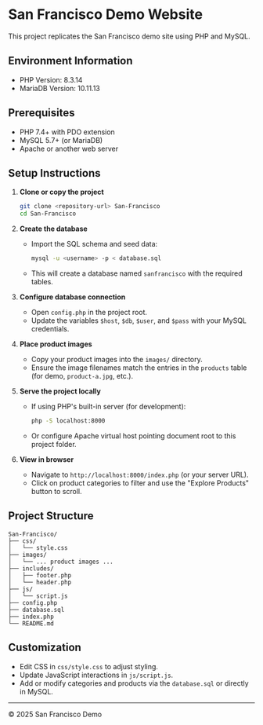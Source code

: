 # San Francisco Demo Website

This project replicates the San Francisco demo site using PHP and MySQL.

## Environment Information

- PHP Version: 8.3.14
- MariaDB Version: 10.11.13

## Prerequisites

- PHP 7.4+ with PDO extension
- MySQL 5.7+ (or MariaDB)
- Apache or another web server

## Setup Instructions

1. **Clone or copy the project**
   ```bash
   git clone <repository-url> San-Francisco
   cd San-Francisco
   ```

2. **Create the database**
   - Import the SQL schema and seed data:
     ```bash
     mysql -u <username> -p < database.sql
     ```
   - This will create a database named `sanfrancisco` with the required tables.

3. **Configure database connection**
   - Open `config.php` in the project root.
   - Update the variables `$host`, `$db`, `$user`, and `$pass` with your MySQL credentials.

4. **Place product images**
   - Copy your product images into the `images/` directory.
   - Ensure the image filenames match the entries in the `products` table (for demo, `product-a.jpg`, etc.).

5. **Serve the project locally**
   - If using PHP's built-in server (for development):
     ```bash
     php -S localhost:8000
     ```
   - Or configure Apache virtual host pointing document root to this project folder.

6. **View in browser**
   - Navigate to `http://localhost:8000/index.php` (or your server URL).
   - Click on product categories to filter and use the "Explore Products" button to scroll.

## Project Structure

```
San-Francisco/
├── css/
│   └── style.css
├── images/
│   └── ... product images ...
├── includes/
│   ├── footer.php
│   └── header.php
├── js/
│   └── script.js
├── config.php
├── database.sql
├── index.php
└── README.md
```

## Customization

- Edit CSS in `css/style.css` to adjust styling.
- Update JavaScript interactions in `js/script.js`.
- Add or modify categories and products via the `database.sql` or directly in MySQL.

---

© 2025 San Francisco Demo